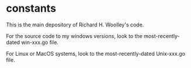 # constants

This is the main depository of Richard H. Woolley's code. 

For the source code to my windows versions, look to the most-recently-dated win-xxx.go file. 

For Linux or MacOS systems, look to the most-recently-dated Unix-xxx.go file. 
